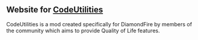 ## **Website for [CodeUtilities](https://github.com/CodeUtilities/CodeUtilities/)**
CodeUtilities is a mod created specifically for DiamondFire by members of the community which aims to provide Quality of Life features.
